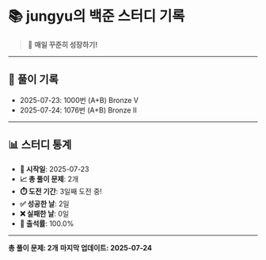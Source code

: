 # 📚 jungyu의 백준 스터디 기록

> 🎯 **매일 꾸준히 성장하기!**

---

## 📅 풀이 기록

- 2025-07-23: 1000번 (A+B) Bronze V
- 2025-07-24: 1076번 (A+B) Bronze II

---

## 📊 스터디 통계

- **📅 시작일**: 2025-07-23
- **📈 총 풀이 문제**: 2개
- **⏱️ 도전 기간**: 3일째 도전 중!
- **✅ 성공한 날**: 2일
- **❌ 실패한 날**: 0일
- **🎯 출석률**: 100.0%

---

**총 풀이 문제: 2개**
**마지막 업데이트: 2025-07-24**
